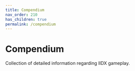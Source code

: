 ```yaml
---
title: Compendium
nav_order: 210
has_children: true
permalink: /compendium
---
```


# Compendium

Collection of detailed information regarding IIDX gameplay.
